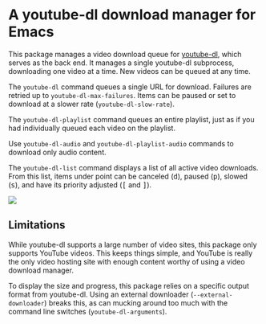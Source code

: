 # A youtube-dl download manager for Emacs

This package manages a video download queue for [youtube-dl][yt], which
serves as the back end. It manages a single youtube-dl subprocess,
downloading one video at a time. New videos can be queued at any time.

The `youtube-dl` command queues a single URL for download. Failures are
retried up to `youtube-dl-max-failures`. Items can be paused or set to
download at a slower rate (`youtube-dl-slow-rate`).

The `youtube-dl-playlist` command queues an entire playlist, just as if
you had individually queued each video on the playlist.

Use `youtube-dl-audio` and `youtube-dl-playlist-audio` commands
to download only audio content.

The `youtube-dl-list` command displays a list of all active video
downloads. From this list, items under point can be canceled
(<kbd>d</kbd>), paused (<kbd>p</kbd>), slowed (<kbd>s</kbd>), and have
its priority adjusted (<kbd>[</kbd> and <kbd>]</kbd>).

![](https://i.imgur.com/wDWNsMf.png)

## Limitations

While youtube-dl supports a large number of video sites, this package
only supports YouTube videos. This keeps things simple, and YouTube is
really the only video hosting site with enough content worthy of using a
video download manager.

To display the size and progress, this package relies on a specific
output format from youtube-dl. Using an external downloader
(`--external-downloader`) breaks this, as can mucking around too much
with the command line switches (`youtube-dl-arguments`).

[yt]: https://rg3.github.io/youtube-dl/
